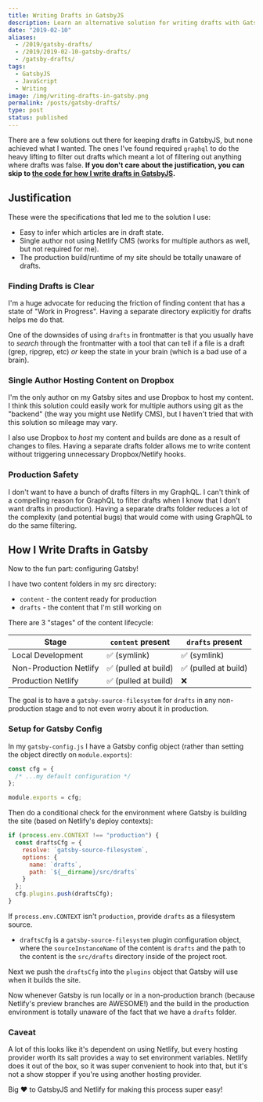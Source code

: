 ```yaml
---
title: Writing Drafts in GatsbyJS
description: Learn an alternative solution for writing drafts with GatsbyJS
date: "2019-02-10"
aliases:
  - /2019/gatsby-drafts/
  - /2019/2019-02-10-gatsby-drafts/
  - /gatsby-drafts/
tags:
  - GatsbyJS
  - JavaScript
  - Writing
image: /img/writing-drafts-in-gatsby.png
permalink: /posts/gatsby-drafts/
type: post
status: published
---
```




There are a few solutions out there for keeping drafts in GatsbyJS, but none achieved what I wanted. The ones I've found required `graphql` to do the heavy lifting to filter out drafts which meant a lot of filtering out anything where drafts was false. **If you don't care about the justification, you can skip to [the code for how I write drafts in GatsbyJS](/gatsby-drafts/#how-i-write-drafts-in-gatsby).**

## Justification

These were the specifications that led me to the solution I use:

- Easy to infer which articles are in draft state.
- Single author not using Netlify CMS (works for multiple authors as well, but not required for me).
- The production build/runtime of my site should be totally unaware of drafts.

### Finding Drafts is Clear

I'm a huge advocate for reducing the friction of finding content that has a state of "Work in Progress". Having a separate directory explicitly for drafts helps me do that.

One of the downsides of using `drafts` in frontmatter is that you usually have to _search_ through the frontmatter with a tool that can tell if a file is a draft (grep, ripgrep, etc) _or_ keep the state in your brain (which is a bad use of a brain).

### Single Author Hosting Content on Dropbox

I'm the only author on my Gatsby sites and use Dropbox to host my content. I think this solution could easily work for multiple authors using git as the "backend" (the way you might use Netlify CMS), but I haven't tried that with this solution so mileage may vary.

I also use Dropbox to _host_ my content and builds are done as a result of changes to files. Having a separate drafts folder allows me to write content without triggering unnecessary Dropbox/Netlify hooks.

### Production Safety

I don't want to have a bunch of drafts filters in my GraphQL. I can't think of a compelling reason for GraphQL to filter drafts when I know that I don't want drafts in production). Having a separate drafts folder reduces a lot of the complexity (and potential bugs) that would come with using GraphQL to do the same filtering.

## How I Write Drafts in Gatsby

Now to the fun part: configuring Gatsby!

I have two content folders in my src directory:

- `content` - the content ready for production
- `drafts` - the content that I'm still working on

There are 3 "stages" of the content lifecycle:

| Stage                  | `content` present   | `drafts` present    |
| ---------------------- | ------------------- | ------------------- |
| Local Development      | ✅ (symlink)         | ✅ (symlink)         |
| Non-Production Netlify | ✅ (pulled at build) | ✅ (pulled at build) |
| Production Netlify     | ✅ (pulled at build) | ❌                   |

The goal is to have a `gatsby-source-filesystem` for `drafts` in any non-production stage and to not even worry about it in production.

### Setup for Gatsby Config

In my `gatsby-config.js` I have a Gatsby config object (rather than setting the object directly on `module.exports`):

```js
const cfg = {
  /* ...my default configuration */
};

module.exports = cfg;
```

Then do a conditional check for the environment where Gatsby is building the site (based on Netlify's deploy contexts):

```js
if (process.env.CONTEXT !== "production") {
  const draftsCfg = {
    resolve: `gatsby-source-filesystem`,
    options: {
      name: `drafts`,
      path: `${__dirname}/src/drafts`
    }
  };
  cfg.plugins.push(draftsCfg);
}
```

If `process.env.CONTEXT` isn't `production`, provide `drafts` as a filesystem source.

- `draftsCfg` is a `gatsby-source-filesystem` plugin configuration object, where the `sourceInstanceName` of the content is `drafts` and the path to the content is the `src/drafts` directory inside  of the project root.

Next we push the `draftsCfg` into the `plugins` object that Gatsby will use when it builds the site.

Now whenever Gatsby is run locally or in a non-production branch (because Netlify's preview branches are AWESOME!) and the build in the production environment is totally unaware of the fact that we have a `drafts` folder.

### Caveat

A lot of this looks like it's dependent on using Netlify, but every hosting provider worth its salt provides a way to set environment variables. Netlify does it out of the box, so it was super convenient to hook into that, but it's not a show stopper if you're using another hosting provider.

Big ❤️ to GatsbyJS and Netlify for making this process super easy!
